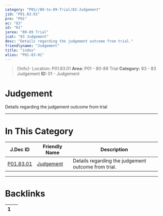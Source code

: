 ```yaml
---
category: "P01//80-to-89-Trial/83-Judgement"
jid: "P01.83.01"
pro: "P01"
ac: "83"
id: "01"
jarea: "80-89 Trial"
jcat: "83 Judgement"
desc: "Details regarding the judgement outcome from trial."
friendlyname: "Judgement"
title: "index"
alias: "P01-83-01"
---
```

>[!info]- Location: P01.83.01
>**Area:** P01 - 80-89 Trial
>**Category:** 83 - 83 Judgement
>**ID:** 01 - Judgement

# Judgement

Details regarding the judgement outcome from trial
 


---
# In This Category

| J.Dec ID                                                               | Friendly Name                                                          | Description                                         |
| ---------------------------------------------------------------------- | ---------------------------------------------------------------------- | --------------------------------------------------- |
| [P01.83.01](index.md) | [Judgement](index.md) | Details regarding the judgement outcome from trial. |


---
# Backlinks
<div><table class="dataview table-view-table"><thead class="table-view-thead"><tr class="table-view-tr-header"><th class="table-view-th"><span></span><span class="dataview small-text">1</span></th><th class="table-view-th"><span></span></th></tr></thead><tbody class="table-view-tbody"></tbody></table></div>